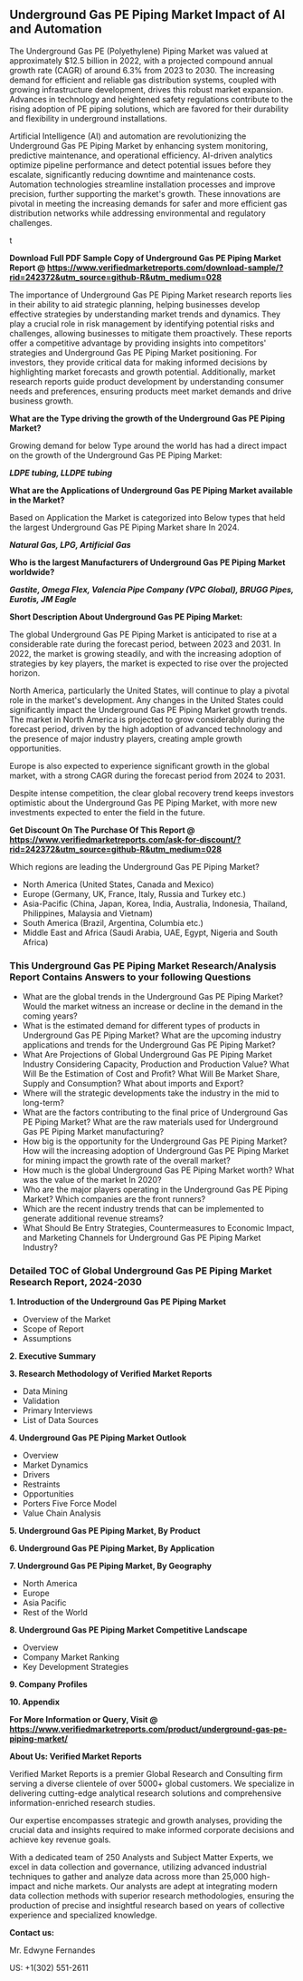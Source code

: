 <h2>Underground Gas PE Piping Market Impact of AI and Automation</h2><p>The Underground Gas PE (Polyethylene) Piping Market was valued at approximately $12.5 billion in 2022, with a projected compound annual growth rate (CAGR) of around 6.3% from 2023 to 2030. The increasing demand for efficient and reliable gas distribution systems, coupled with growing infrastructure development, drives this robust market expansion. Advances in technology and heightened safety regulations contribute to the rising adoption of PE piping solutions, which are favored for their durability and flexibility in underground installations.</p><p>Artificial Intelligence (AI) and automation are revolutionizing the Underground Gas PE Piping Market by enhancing system monitoring, predictive maintenance, and operational efficiency. AI-driven analytics optimize pipeline performance and detect potential issues before they escalate, significantly reducing downtime and maintenance costs. Automation technologies streamline installation processes and improve precision, further supporting the market's growth. These innovations are pivotal in meeting the increasing demands for safer and more efficient gas distribution networks while addressing environmental and regulatory challenges.</p>t</p><p id="" class=""><strong>Download Full PDF Sample Copy of Underground Gas PE Piping Market Report @ <a href="https://www.verifiedmarketreports.com/download-sample/?rid=242372&utm_source=github-R&utm_medium=028" target="_blank">https://www.verifiedmarketreports.com/download-sample/?rid=242372&utm_source=github-R&utm_medium=028</a></strong></p><p>The importance of&nbsp;Underground Gas PE Piping Market research reports lies in their ability to aid strategic planning, helping businesses develop effective strategies by understanding market trends and dynamics. They play a crucial role in risk management by identifying potential risks and challenges, allowing businesses to mitigate them proactively. These reports offer a competitive advantage by providing insights into competitors' strategies and Underground Gas PE Piping Market positioning. For investors, they provide critical data for making informed decisions by highlighting market forecasts and growth potential. Additionally, market research reports guide product development by understanding consumer needs and preferences, ensuring products meet market demands and drive business growth.</p><p><strong>What are the&nbsp;Type driving the growth of the Underground Gas PE Piping Market?</strong></p><p id="" class="">Growing demand for below Type around the world has had a direct impact on the growth of the Underground Gas PE Piping Market:</p><em><strong>LDPE tubing, LLDPE tubing</strong></em></p><strong>What are the&nbsp;Applications&nbsp;of Underground Gas PE Piping Market available in the Market?</strong></p><p id="" class="">Based on Application the Market is categorized into Below types that held the largest Underground Gas PE Piping Market share In 2024.</p><em><strong>Natural Gas, LPG, Artificial Gas</strong></em></p><strong>Who is the largest Manufacturers of Underground Gas PE Piping Market worldwide?</strong></p><p><em><strong>Gastite, Omega Flex, Valencia Pipe Company (VPC Global), BRUGG Pipes, Eurotis, JM Eagle</strong></em></p><p id="" class=""><strong>Short Description About Underground Gas PE Piping Market:</strong></p><p>The global Underground Gas PE Piping Market is anticipated to rise at a considerable rate during the forecast period, between 2023 and 2031. In 2022, the market is growing steadily, and with the increasing adoption of strategies by key players, the market is expected to rise over the projected horizon.</p><p>North America, particularly the United States, will continue to play a pivotal role in the market's development. Any changes in the United States could significantly impact the Underground Gas PE Piping Market growth trends. The market in North America is projected to grow considerably during the forecast period, driven by the high adoption of advanced technology and the presence of major industry players, creating ample growth opportunities.</p><p>Europe is also expected to experience significant growth in the global market, with a strong CAGR during the forecast period from 2024 to 2031.</p><p>Despite intense competition, the clear global recovery trend keeps investors optimistic about the Underground Gas PE Piping Market, with more new investments expected to enter the field in the future.</p><p id="" class=""><strong>Get Discount On The Purchase Of This Report @ <a href="https://www.verifiedmarketreports.com/ask-for-discount/?rid=242372&utm_source=github-R&utm_medium=028" target="_blank">https://www.verifiedmarketreports.com/ask-for-discount/?rid=242372&utm_source=github-R&utm_medium=028</a></strong></p>Which regions are leading the Underground Gas PE Piping Market?</p><ul><li>North America (United States, Canada and Mexico)</li><li>Europe (Germany, UK, France, Italy, Russia and Turkey etc.)</li><li>Asia-Pacific (China, Japan, Korea, India, Australia, Indonesia, Thailand, Philippines, Malaysia and Vietnam)</li><li>South America (Brazil, Argentina, Columbia etc.)</li><li>Middle East and Africa (Saudi Arabia, UAE, Egypt, Nigeria and South Africa)</li></ul><h3 id="" class="">This Underground Gas PE Piping Market Research/Analysis Report Contains Answers to your following Questions</h3><ul><li>What are the global trends in the Underground Gas PE Piping Market? Would the market witness an increase or decline in the demand in the coming years?</li><li>What is the estimated demand for different types of products in Underground Gas PE Piping Market? What are the upcoming industry applications and trends for the Underground Gas PE Piping Market?</li><li>What Are Projections of Global Underground Gas PE Piping Market Industry Considering Capacity, Production and Production Value? What Will Be the Estimation of Cost and Profit? What Will Be Market Share, Supply and Consumption? What about imports and Export?</li><li>Where will the strategic developments take the industry in the mid to long-term?</li><li>What are the factors contributing to the final price of Underground Gas PE Piping Market? What are the raw materials used for Underground Gas PE Piping Market manufacturing?</li><li>How big is the opportunity for the Underground Gas PE Piping Market? How will the increasing adoption of Underground Gas PE Piping Market for mining impact the growth rate of the overall market?</li><li>How much is the global Underground Gas PE Piping Market worth? What was the value of the market In 2020?</li><li>Who are the major players operating in the Underground Gas PE Piping Market? Which companies are the front runners?</li><li>Which are the recent industry trends that can be implemented to generate additional revenue streams?</li><li>What Should Be Entry Strategies, Countermeasures to Economic Impact, and Marketing Channels for Underground Gas PE Piping Market Industry?</li></ul><h3 id="" class="">Detailed TOC of Global Underground Gas PE Piping Market Research Report, 2024-2030</h3><p id="" class=""><strong>1. Introduction of the Underground Gas PE Piping Market</strong></p><ul><li>Overview of the Market</li><li>Scope of Report</li><li>Assumptions</li></ul><p id="" class=""><strong>2. Executive Summary</strong></p><p id="" class=""><strong>3. Research Methodology of Verified Market Reports</strong></p><ul><li>Data Mining</li><li>Validation</li><li>Primary Interviews</li><li>List of Data Sources</li></ul><p id="" class=""><strong>4. Underground Gas PE Piping Market Outlook</strong></p><ul><li>Overview</li><li>Market Dynamics</li><li>Drivers</li><li>Restraints</li><li>Opportunities</li><li>Porters Five Force Model</li><li>Value Chain Analysis</li></ul><p id="" class=""><strong>5. Underground Gas PE Piping Market, By Product</strong></p><p id="" class=""><strong>6. Underground Gas PE Piping Market, By Application</strong></p><p id="" class=""><strong>7. Underground Gas PE Piping Market, By Geography</strong></p><ul><li>North America</li><li>Europe</li><li>Asia Pacific</li><li>Rest of the World</li></ul><p id="" class=""><strong>8. Underground Gas PE Piping Market Competitive Landscape</strong></p><ul><li>Overview</li><li>Company Market Ranking</li><li>Key Development Strategies</li></ul><p id="" class=""><strong>9. Company Profiles</strong></p><p id="" class=""><strong>10. Appendix</strong></p><p id="" class=""><strong>For More Information or Query, Visit @ <a href="https://www.verifiedmarketreports.com/product/underground-gas-pe-piping-market/" target="_blank">https://www.verifiedmarketreports.com/product/underground-gas-pe-piping-market/</a></strong></p><p id="" class=""><strong>About Us: Verified Market Reports</strong></p><p id="" class="">Verified Market Reports is a premier Global Research and Consulting firm serving a diverse clientele of over 5000+ global customers. We specialize in delivering cutting-edge analytical research solutions and comprehensive information-enriched research studies.</p><p id="" class="">Our expertise encompasses strategic and growth analyses, providing the crucial data and insights required to make informed corporate decisions and achieve key revenue goals.</p><p id="" class="">With a dedicated team of 250 Analysts and Subject Matter Experts, we excel in data collection and governance, utilizing advanced industrial techniques to gather and analyze data across more than 25,000 high-impact and niche markets. Our analysts are adept at integrating modern data collection methods with superior research methodologies, ensuring the production of precise and insightful research based on years of collective experience and specialized knowledge.</p><p id="" class=""><strong>Contact us:</strong></p><p id="" class="">Mr. Edwyne Fernandes</p><p id="" class="">US: +1(302) 551-2611</p>